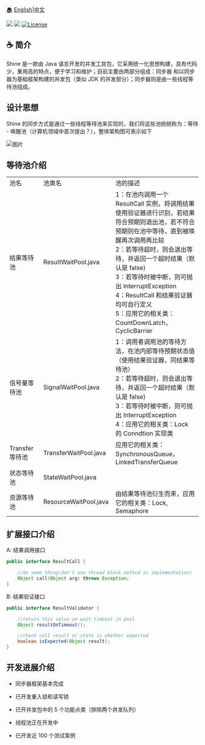 [🏠](../../README.md) [English](shine_readme_eng.md)|[中文](shine_readme_cn.md)

<a><img src="https://img.shields.io/badge/Java-8+-green.svg"></a>
<a><img src="https://maven-badges.herokuapp.com/maven-central/io.github.chris2018998/stone/badge.svg"></a>
[![License](https://img.shields.io/github/license/Chris2018998/stone?color=4D7A97&logo=apache)](https://github.com/Chris2018998/stone/blob/main/LICENSE)

## :coffee: 简介 

Shine 是一款由 Java 语言开发的并发工具包，它采用统一化思想构建，具有代码少，重用高的特点，便于学习和维护；目前主要由两部分组成：同步器 和以同步器为基础框架构建的并发包（类似 JDK 的并发部分）；同步器则是由一些线程等待池组成。

## 设计思想

Shine 的同步方式是通过一些线程等待池来实现的，我们将这些池统统称为：等待 - 唤醒池（计算机领域中首次提出？），整体架构图可表示如下

![图片](https://user-images.githubusercontent.com/32663325/210122916-87e2fe68-0e97-4ffc-809d-677f97bc2c7d.png)


## 等待池介绍

<table>
 <tr>
  <td width=200px>池名</td>
  <td width=200px>池类名</td>
  <td width=800px>池的描述</td>
 </tr>
 <tr>
  <td>结果等待池</td>
  <td>ResultWaitPool.java</td>
  <td>
     1：在池内调用一个 ResultCall 实例，将调用结果使用验证器进行识别，若结果符合预期则退出池，若不符合预期则在池中等待，直到被唤醒再次调用再比较</br>
     2：若等待超时，则会退出等待，并返回一个超时结果（默认是 false)</br>
     3：若等待时被中断，则可抛出 InterruptException</br>
     4：ResultCall 和结果验证器均可自行定义</br>
     5：应用它的相关类：CountDownLatch，CyclicBarrier</br>
   </td>
 </tr>
 
  <tr>
  <td>信号量等待池</td>
  <td>SignalWaitPool.java</td>
  <td>
      1：调用者调用池的等待方法，在池内部等待预期状态值（使用结果验证器，同结果等待池）</br>
      2：若等待超时，则会退出等待，并返回一个超时结果（默认是 false)</br>
      3：若等待时被中断，则可抛出 InterruptException</br>
      4：应用它的相关类：Lock 的 Conndtion 实现类</br>
   </td>
 </tr>
 
 <tr>
  <td>Transfer等待池</td>
  <td>TransferWaitPool.java</td>
  <td>
      应用它的相关类：SynchronousQueue，LinkedTransferQueue
   </td>
 </tr
 <tr>
  <td>状态等待池</td>
  <td>StateWaitPool.java</td>
  <td> </td>
 </tr>

 <tr>
  <td>资源等待池</td>
  <td>ResourceWaitPool.java</td>
  <td>由结果等待池衍生而来，应用它的相关类：Lock, Semaphore</td>
 </tr>
 </table>

## 扩展接口介绍

A:  结果调用接口
```java
public interface ResultCall {

    //do some thing(don't use thread block method in implementation)
    Object call(Object arg) throws Exception;
}
```

B:  结果验证接口

```java
public interface ResultValidator {

    //return this value on wait timeout in pool
    Object resultOnTimeout();

    //check call result or state is whether expected
    boolean isExpected(Object result);
}
```

## 开发进展介绍

*  同步器框架基本完成

*  已开发重入锁和读写锁

*  已开并发包中的 5 个功能点类（排除两个并发队列）

*  线程池正在开发中

*  已开发近 100 个测试案例

 
